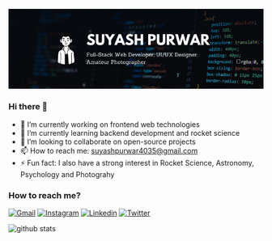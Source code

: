 ![j](https://github.com/Suyash-Purwar/suyash-purwar/blob/main/header.png "Philadelphia's Magic Gardens")

### Hi there 👋

- 🔭 I’m currently working on frontend web technologies
- 🌱 I’m currently learning backend development and rocket science
- 👯 I’m looking to collaborate on open-source projects
- 📫 How to reach me: suyashpurwar4035@gmail.com
- ⚡ Fun fact: I also have a strong interest in Rocket Science, Astronomy, Psychology and Photograhy

### How to reach me?

[![Gmail](https://img.shields.io/badge/Gmail-D14836?style=for-the-badge&logo=gmail&logoColor=white)](https://suyashpurwar4035@gmail.com) [![Instagram](https://img.shields.io/badge/Instagram-E4405F?style=for-the-badge&logo=instagram&logoColor=white)](https://www.instagram.com/suyash__purwar/) [![Linkedin](https://img.shields.io/badge/LinkedIn-0077B5?style=for-the-badge&logo=linkedin&logoColor=white)](https://www.linkedin.com/in/suyash-purwar/) [![Twitter](https://img.shields.io/badge/Twitter-1DA1F2?style=for-the-badge&logo=twitter&logoColor=white)](https://mobile.twitter.com/suyashpurwar06)

![github stats](https://github-readme-stats.vercel.app/api?username=suyash-purwar&&show_icons=true&title_color=ffffff&icon_color=bb2acf&text_color=daf7dc&bg_color=151515)